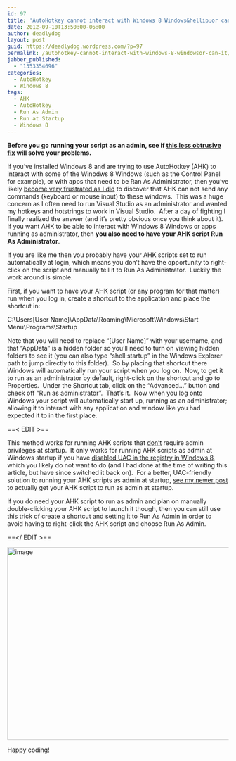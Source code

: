 ```yaml
---
id: 97
title: 'AutoHotkey cannot interact with Windows 8 Windows&hellip;or can it!'
date: 2012-09-10T13:50:00-06:00
author: deadlydog
layout: post
guid: https://deadlydog.wordpress.com/?p=97
permalink: /autohotkey-cannot-interact-with-windows-8-windowsor-can-it/
jabber_published:
  - "1353354696"
categories:
  - AutoHotkey
  - Windows 8
tags:
  - AHK
  - AutoHotkey
  - Run As Admin
  - Run at Startup
  - Windows 8
---
```

**<Update>**Before you go running your script as an admin, see if [this less obtrusive fix](http://dans-blog.azurewebsites.net/get-autohotkey-to-interact-with-admin-windows-without-running-ahk-script-as-admin/) will solve your problems.**</Update>**

If you’ve installed Windows 8 and are trying to use AutoHotkey (AHK) to interact with some of the Winodws 8 Windows (such as the Control Panel for example), or with apps that need to be Ran As Administrator, then you’ve likely [become very frustrated as I did](http://www.autohotkey.com/community/viewtopic.php?f=1&t=92147) to discover that AHK can not send any commands (keyboard or mouse input) to these windows.&#160; This was a huge concern as I often need to run Visual Studio as an administrator and wanted my hotkeys and hotstrings to work in Visual Studio.&#160; After a day of fighting I finally realized the answer (and it’s pretty obvious once you think about it).&#160; If you want AHK to be able to interact with Windows 8 Windows or apps running as administrator, then **you also need to have your AHK script Run As Administrator**.

If you are like me then you probably have your AHK scripts set to run automatically at login, which means you don’t have the opportunity to right-click on the script and manually tell it to Run As Administrator.&#160; Luckily the work around is simple.

First, if you want to have your AHK script (or any program for that matter) run when you log in, create a shortcut to the application and place the shortcut in:

C:\Users\[User Name]\AppData\Roaming\Microsoft\Windows\Start Menu\Programs\Startup

Note that you will need to replace “[User Name]” with your username, and that “AppData” is a hidden folder so you’ll need to turn on viewing hidden folders to see it (you can also type “shell:startup” in the Windows Explorer path to jump directly to this folder).&#160; So by placing that shortcut there Windows will automatically run your script when you log on.&#160; Now, to get it to run as an administrator by default, right-click on the shortcut and go to Properties.&#160; Under the Shortcut tab, click on the “Advanced…” button and check off “Run as administrator”.&#160; That’s it.&#160; Now when you log onto Windows your script will automatically start up, running as an administrator; allowing it to interact with any application and window like you had expected it to in the first place.

==< EDIT >==

This method works for running AHK scripts that <span style="text-decoration: underline">don’t</span> require admin privileges at startup.&#160; It only works for running AHK scripts as admin at Windows startup if you have [disabled UAC in the registry in Windows 8](http://www.eightforums.com/system-security/2434-disable-uac-completely.html), which you likely do not want to do (and I had done at the time of writing this article, but have since switched it back on).&#160; For a better, UAC-friendly solution to running your AHK scripts as admin at startup, [see my newer post](http://dans-blog.azurewebsites.net/get-autohotkey-script-to-run-as-admin-at-startup/) to actually get your AHK script to run as admin at startup.

If you do need your AHK script to run as admin and plan on manually double-clicking your AHK script to launch it though, then you can still use this trick of create a shortcut and setting it to Run As Admin in order to avoid having to right-click the AHK script and choose Run As Admin.

==</ EDIT >==

[<img title="image" style="border-left-width: 0px; border-right-width: 0px; background-image: none; border-bottom-width: 0px; padding-top: 0px; padding-left: 0px; display: inline; padding-right: 0px; border-top-width: 0px" border="0" alt="image" src="http://dans-blog.azurewebsites.net/wp-content/uploads/2012/11/image_thumb.png" width="651" height="438" />](http://deadlydog.files.wordpress.com/2012/11/image.png)

Happy coding!
